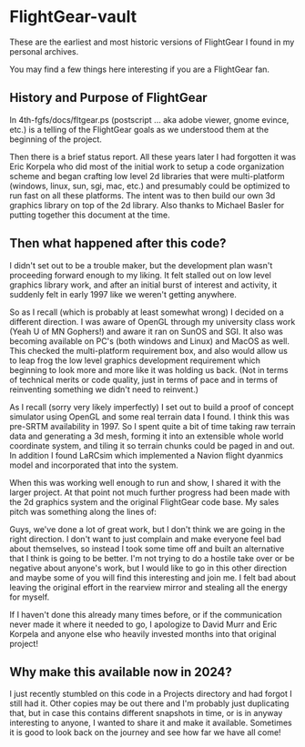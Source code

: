 # FlightGear-vault

These are the earliest and most historic versions of FlightGear I found in my personal archives.

You may find a few things here interesting if you are a FlightGear fan.

## History and Purpose of FlightGear

In 4th-fgfs/docs/fltgear.ps (postscript ... aka adobe viewer, gnome evince,
etc.) is a telling of the FlightGear goals as we understood them at the
beginning of the project.

Then there is a brief status report.  All these years later I had forgotten it
was Eric Korpela who did most of the initial work to setup a code organization
scheme and began crafting low level 2d libraries that were multi-platform
(windows, linux, sun, sgi, mac, etc.) and presumably could be optimized to run
fast on all these platforms.  The intent was to then build our own 3d graphics
library on top of the 2d library.  Also thanks to Michael Basler for putting
together this document at the time.

## Then what happened after this code?

I didn't set out to be a trouble maker, but the development plan wasn't
proceeding forward enough to my liking.  It felt stalled out on low level
graphics library work, and after an initial burst of interest and activity, it
suddenly felt in early 1997 like we weren't getting anywhere.

So as I recall (which is probably at least somewhat wrong) I decided on a
different direction.  I was aware of OpenGL through my university class work
(Yeah U of MN Gophers!) and aware it ran on SunOS and SGI.  It also was becoming
available on PC's (both windows and Linux) and MacOS as well.  This checked the
multi-platform requirement box, and also would allow us to leap frog the low
level graphics development requirement which beginning to look more and more
like it was holding us back.  (Not in terms of technical merits or code quality,
just in terms of pace and in terms of reinventing something we didn't need to
reinvent.)

As I recall (sorry very likely imperfectly) I set out to build a proof of
concept simulator using OpenGL and some real terrain data I found.  I think this
was pre-SRTM availability in 1997.  So I spent quite a bit of time taking raw
terrain data and generating a 3d mesh, forming it into an extensible whole world
coordinate system, and tiling it so terrain chunks could be paged in and out. In
addition I found LaRCsim which implemented a Navion flight dyanmics model and
incorporated that into the system.

When this was working well enough to run and show, I shared it with the larger
project.  At that point not much further progress had been made with the 2d
graphics system and the original FlightGear code base.  My sales pitch was
something along the lines of:

Guys, we've done a lot of great work, but I don't think we are going in the
right direction.  I don't want to just complain and make everyone feel bad about
themselves, so instead I took some time off and built an alternative that I
think is going to be better.  I'm not trying to do a hostile take over or be
negative about anyone's work, but I would like to go in this other direction and
maybe some of you will find this interesting and join me.  I felt bad about
leaving the original effort in the rearview mirror and stealing all the energy
for myself.

If I haven't done this already many times before, or if the communication never
made it where it needed to go, I apologize to David Murr and Eric Korpela and
anyone else who heavily invested months into that original project!

## Why make this available now in 2024?

I just recently stumbled on this code in a Projects directory and had forgot I
still had it.  Other copies may be out there and I'm probably just duplicating
that, but in case this contains different snapshots in time, or is in anyway
interesting to anyone, I wanted to share it and make it available.  Sometimes it
is good to look back on the journey and see how far we have all come!